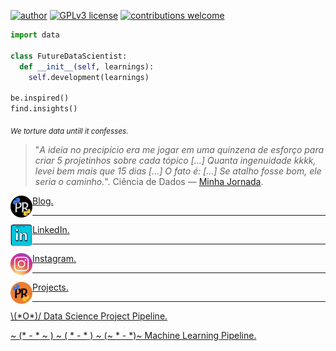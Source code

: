 [![author](https://img.shields.io/badge/author-PauloReis-black.svg)](https://www.kaggle.com/paulosabinoreis) 
[![GPLv3 license](https://img.shields.io/badge/python-3.7+-blue.svg)](https://www.python.org/downloads/release/python-365/)
[![contributions welcome](https://img.shields.io/badge/contributions-welcome-brightgreen.svg?style=flat)](https://github.com/pauloreis-ds/Projetos)

```python
import data

class FutureDataScientist:
  def __init__(self, learnings):
    self.development(learnings)
  
be.inspired()
find.insights()
```


<sub>*We torture data untill it confesses.*</sub>


> "_A ideia no precipício era me jogar em uma quinzena de esforço para criar 5 projetinhos sobre cada tópico \[...] Quanta ingenuidade kkkk, levei bem mais que 15 dias \[...] O fato é: \[...] Se atalho fosse bom, ele seria o caminho._". Ciência de Dados — [Minha Jornada](https://sites.google.com/view/pauloreis/artigos/minha-jornada).


[<img align="left" width="35" height="35" src="https://github.com/pauloreis-ds/Paulo-Reis-Data-Science/blob/master/Paulo%20Reis/PauloReis0.png">](https://sites.google.com/view/pauloreis/in%C3%ADcio-py) [Blog.](https://sites.google.com/view/pauloreis/in%C3%ADcio-py)

---

[<img align="left" width="35" height="35" src="https://github.com/pauloreis-ds/Paulo-Reis-Data-Science/blob/master/Paulo%20Reis/linkedin.png">](https://www.linkedin.com/in/pauloreis-ds/) [LinkedIn.](https://www.linkedin.com/in/pauloreis-ds/)

---

[<img align="left" width="35" height="35" src="https://github.com/pauloreis-ds/Paulo-Reis-Data-Science/blob/master/Paulo%20Reis/insta%20logo.jpg">](https://www.instagram.com/pauloreis.py/) [Instagram.](https://www.instagram.com/pauloreis.py/)

---

[<img align="left" width="35" height="35" src="https://github.com/pauloreis-ds/Paulo-Reis-Data-Science/blob/master/Paulo%20Reis/PRojects.png">](https://github.com/pauloreis-ds/projects) [Projects.](https://github.com/pauloreis-ds/projects)

---

[\\(\*O\*)/ Data Science Project Pipeline.](https://nbviewer.jupyter.org/github/pauloreis-ds/projects/blob/master/Data%20Science%20Pipeline.ipynb)

[~ (* - * ~ ) ~ ( * - * ) ~ (~ * - *)~ Machine Learning Pipeline.](https://nbviewer.jupyter.org/github/pauloreis-ds/projects/blob/master/Machine%20Learning%20Pipeline.ipynb)
